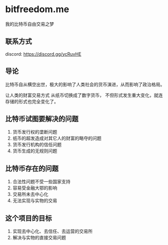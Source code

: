 # bitfreedom.me
我的比特币自由交易之梦

## 联系方式
discord: https://discord.gg/ycRuvHE

## 导论

比特币自从横空出世，极大的影响了人类社会的货币演进，从而影响了政治格局。

让人类的财富交易方式
从纸币切换成了数字货币，
不但形式发生重大变化，就连存储的形式也完全变化了。

## 比特币试图要解决的问题

1. 货币发行权的垄断问题
2. 纸币的超发造成对其它人的财富的略夺的问题
3. 货币发行机构的信任问题
4. 货币生成的无规则问题

## 比特币存在的问题

1. 合法性问题不受一些国家支持
2. 容易受金融大鄂的影响
3. 交易所未去中心化
4. 无法实现与实物的交易

## 这个项目的目标

1. 实现去中心化、去信任、去运营的交易所
2. 解决与实物的直接交易问题
